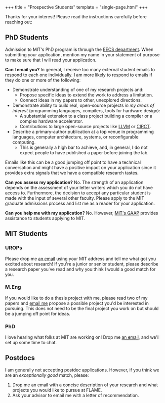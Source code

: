 +++
title = "Prospective Students"
template = "single-page.html"
+++

Thanks for your interest! Please read the instructions carefully before reaching out:

## PhD Students

Admission to MIT's PhD program is through the [EECS department][eecs-app]. When submitting your application, mention my name in your statement of purpose to make sure that I will read your application.

**Can I email you?** In general, I receive too many external student emails to respond to each one individually. I am more likely to respond to emails if they do one or more of the following:

- Demonstrate understanding of one of my research projects and:
	- Propose specific ideas to extend the work to address a limitation.
	- Connect ideas in my papers to other, unexplored directions.
- Demonstrate ability to build real, open-source projects *in my areas of interest* (programming languages, compilers, tools for hardware design):
	- A substantial extension to a class project building a compiler or a complex hardware accelerator.
	- Contributions to large open-source projects like [LLVM][] or [CIRCT][].
- Describe a primary-author publication at a top venue in programming languages, computer architecture, systems, or reconfigurable computing.
    - This is generally a high bar to achieve, and, in general, I do not expect people to have published a paper before joining the lab.

Emails like this can be a good jumping off point to have a technical conversation and might have a positive impact on your application since it provides extra signals that we have a compatible research tastes.

**Can you assess my application?** No. The strength of an application depends on the assessment of your letter writers which you do not have access to. Furthermore, the decision to accept any particular student is made with the input of several other faculty.
Please apply to the MIT graduate admissions process and list me as a reader for your application.

**Can you help me with my application?** No. However, [MIT's GAAP][gaap] provides assistance to students applying to MIT.


## MIT Students

### UROPs

Please drop me [an email][rachit-email] using your MIT address and tell me what got you excited about research! If you're a junior or senior student, please describe a research paper you've read and why you think I would a good match for you.

### M.Eng

If you would like to do a thesis project with me, please read two of my papers and [email me][rachit-email] propose a possible project you'd be interested in pursuing.
This does not need to be the final project you work on but should be a jumping off point for ideas.

### PhD

I love hearing what folks at MIT are working on! Drop me [an email][rachit-email], and we'll set up some time to chat.

## Postdocs

I am generally not accepting postdoc applications.
However, if you think we are an *exceptionally good* match, please:
1. Drop me an email with a concise description of your research and what projects you would like to pursue at FLAME.
2. Ask your advisor to email me with a letter of recommendation.

[eecs-app]: https://www.eecs.mit.edu/academics/graduate-programs/admission-process/
[gaap]: https://oge.mit.edu/community-diversity/prospective-students/graduate-application-assistance-programs-gaap/
[llvm]: https://llvm.org/
[circt]: https://circt.llvm.org/
[rachit-email]: mailto:rn@csail.mit.edu